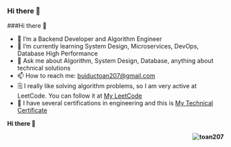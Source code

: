 <div style="clear: both;">
  <div>
    <h3>Hi there 👋</h3>
  </div>
  <div style="float: right; margin-right 1em;">
    <img src="https://komarev.com/ghpvc/?username=toan207&label=Profile%20views&color=0e75b6&style=flat" alt="">
  </div>
</div>

###Hi there 👋

- 🔭 I’m a Backend Developer and Algorithm Engineer
- 🌱 I’m currently learning System Design, Microservices, DevOps, Database High Performance
- 💬 Ask me about Algorithm, System Design, Database, anything about technical solutions
- 📫 How to reach me: buiductoan207@gmail.com
- 🗒 I really like solving algorithm problems, so I am very active at LeetCode. You can follow it at [My LeetCode](https://leetcode.com/u/toan207/)
- 🏅 I have several certifications in engineering and this is [My Technical Certificate](https://github.com/toan207/My-Certificate)

<p align="left"> <b>Hi there<b> 👋</p>
<img style="float: right;" src="https://komarev.com/ghpvc/?username=toan207&label=Profile%20views&color=0e75b6&style=flat" alt="toan207" > 
